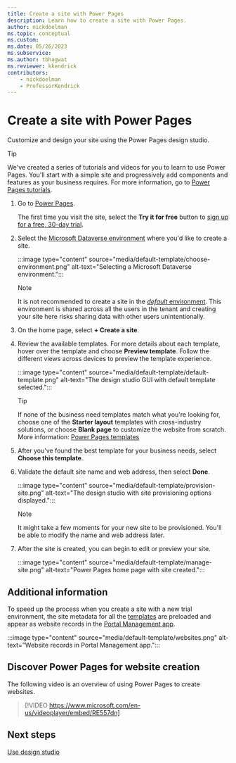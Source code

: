 ```yaml
---
title: Create a site with Power Pages
description: Learn how to create a site with Power Pages.
author: nickdoelman
ms.topic: conceptual
ms.custom: 
ms.date: 05/26/2023
ms.subservice:
ms.author: tbhagwat
ms.reviewer: kkendrick
contributors:
    - nickdoelman
    - ProfessorKendrick
---
```


# Create a site with Power Pages

Customize and design your site using the Power Pages design studio. 

> [!TIP]
> We've created a series of tutorials and videos for you to learn to use Power Pages.  You'll start with a simple site and progressively add components and features as your business requires. For more information, go to [Power Pages tutorials](tutorial-overview.md).

1. Go to [Power Pages](https://make.powerpages.microsoft.com/).

    The first time you visit the site, select the **Try it for free** button to [sign up for a free, 30-day trial](trial-signup.md).

1. Select the [Microsoft Dataverse environment](/power-platform/admin/environments-overview) where you'd like to create a site.

    :::image type="content" source="media/default-template/choose-environment.png" alt-text="Selecting a Microsoft Dataverse environment.":::

    > [!NOTE]
    > It is not recommended to create a site in the [*default* environment](/power-platform/admin/environments-overview#the-default-environment). This environment is shared across all the users in the tenant and creating your site here risks sharing data with other users unintentionally.

1. On the home page, select **+ Create a site**.

1. Review the available templates. For more details about each template, hover over the template and choose **Preview template**. Follow the different views across devices to preview the template experience.

    :::image type="content" source="media/default-template/default-template.png" alt-text="The design studio GUI with default template selected.":::

    > [!TIP]
    > If none of the business need templates match what you're looking for, choose one of the **Starter layout** templates with cross-industry solutions, or choose **Blank page** to customize the website from scratch. More information: [Power Pages templates](../templates/index.md)

1. After you've found the best template for your business needs, select **Choose this template**.

1. Validate the default site name and web address, then select **Done**.

    :::image type="content" source="media/default-template/provision-site.png" alt-text="The design studio with site provisioning options displayed.":::

    > [!NOTE]
    > It might take a few moments for your new site to be provisioned. You'll be able to modify the name and web address later.

1. After the site is created, you can begin to edit or preview your site.

    :::image type="content" source="media/default-template/manage-site.png" alt-text="Power Pages home page with site created.":::

## Additional information

To speed up the process when you create a site with a new trial environment, the site metadata for all the [templates](../templates/index.md) are preloaded and appear as website records in the [Portal Management app](../configure/portal-management-app.md).

:::image type="content" source="media/default-template/websites.png" alt-text="Website records in Portal Management app.":::

## Discover Power Pages for website creation

The following video is an overview of using Power Pages to create websites.<br />

> [!VIDEO https://www.microsoft.com/en-us/videoplayer/embed/RE557dn]

## Next steps

[Use design studio](use-design-studio.md)

